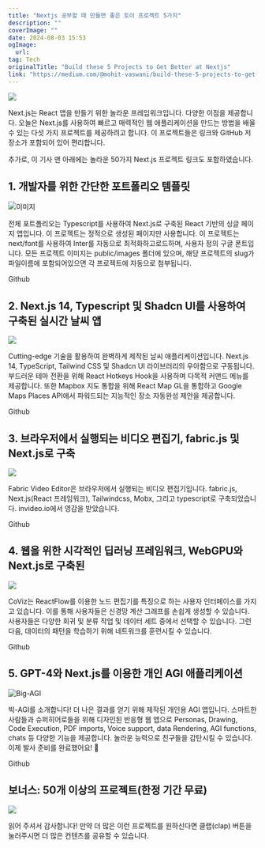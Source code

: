 ```yaml
---
title: "Nextjs 공부할 때 만들면 좋은 토이 프로젝트 5가지"
description: ""
coverImage: ""
date: 2024-08-03 15:53
ogImage: 
  url: 
tag: Tech
originalTitle: "Build these 5 Projects to Get Better at Nextjs"
link: "https://medium.com/@mohit-vaswani/build-these-5-projects-to-get-better-at-nextjs-498a2b76fde2"
---
```




<img src="/assets/img/Buildthese5ProjectstoGetBetteratNextjs_0.png"/>

Next.js는 React 앱을 만들기 위한 놀라운 프레임워크입니다. 다양한 이점을 제공합니다. 오늘은 Next.js를 사용하여 빠르고 매력적인 웹 애플리케이션을 만드는 방법을 배울 수 있는 다섯 가지 프로젝트를 제공하려고 합니다. 이 프로젝트들은 링크와 GitHub 저장소가 포함되어 있어 편리합니다.

추가로, 이 기사 맨 아래에는 놀라운 50가지 Next.js 프로젝트 링크도 포함하였습니다.

## 1. 개발자를 위한 간단한 포트폴리오 템플릿

<div class="content-ad"></div>

![이미지](/assets/img/Buildthese5ProjectstoGetBetteratNextjs_1.png)

전체 포트폴리오는 Typescript를 사용하여 Next.js로 구축된 React 기반의 싱글 페이지 앱입니다. 이 프로젝트는 정적으로 생성된 페이지만 사용합니다. 이 프로젝트는 next/font를 사용하여 Inter를 자동으로 최적화하고로드하며, 사용자 정의 구글 폰트입니다. 모든 프로젝트 이미지는 public/images 폴더에 있으며, 해당 프로젝트의 slug가 파일이름에 포함되어있으면 각 프로젝트에 자동으로 첨부됩니다.

Github

## 2. Next.js 14, Typescript 및 Shadcn UI를 사용하여 구축된 실시간 날씨 앱

<div class="content-ad"></div>

<img src="/assets/img/Buildthese5ProjectstoGetBetteratNextjs_2.png" />

Cutting-edge 기술을 활용하여 완벽하게 제작된 날씨 애플리케이션입니다. Next.js 14, TypeScript, Tailwind CSS 및 Shadcn UI 라이브러리의 우아함으로 구동됩니다. 부드러운 테마 전환을 위해 React Hotkeys Hook을 사용하며 다목적 커맨드 메뉴를 제공합니다. 또한 Mapbox 지도 통합을 위해 React Map GL을 통합하고 Google Maps Places API에서 파워드되는 지능적인 장소 자동완성 제안을 제공합니다.

Github

## 3. 브라우저에서 실행되는 비디오 편집기, fabric.js 및 Next.js로 구축

<div class="content-ad"></div>

<img src="/assets/img/Buildthese5ProjectstoGetBetteratNextjs_3.png" />

Fabric Video Editor은 브라우저에서 실행되는 비디오 편집기입니다. fabric.js, Next.js(React 프레임워크), Tailwindcss, Mobx, 그리고 typescript로 구축되었습니다. invideo.io에서 영감을 받았습니다.

Github

## 4. 웹을 위한 시각적인 딥러닝 프레임워크, WebGPU와 Next.js로 구축된

<div class="content-ad"></div>

<img src="/assets/img/Buildthese5ProjectstoGetBetteratNextjs_4.png" />

CoViz는 ReactFlow를 이용한 노드 편집기를 특징으로 하는 사용자 인터페이스를 가지고 있습니다. 이를 통해 사용자들은 신경망 계산 그래프를 손쉽게 생성할 수 있습니다. 사용자들은 다양한 회귀 및 분류 작업 및 데이터 세트 중에서 선택할 수 있습니다. 그런 다음, 데이터의 패턴을 학습하기 위해 네트워크를 훈련시킬 수 있습니다.

Github

## 5. GPT-4와 Next.js를 이용한 개인 AGI 애플리케이션

<div class="content-ad"></div>

![Big-AGI](/assets/img/Buildthese5ProjectstoGetBetteratNextjs_5.png)

빅-AGI를 소개합니다! 더 나은 결과를 얻기 위해 제작된 개인용 AGI 앱입니다. 스마트한 사람들과 슈퍼히어로들을 위해 디자인된 반응형 웹 앱으로 Personas, Drawing, Code Execution, PDF imports, Voice support, data Rendering, AGI functions, chats 등 다양한 기능을 제공합니다. 놀라운 능력으로 친구들을 감탄시킬 수 있습니다. 이제 발사 준비를 완료했어요! 🚀

Github

## 보너스: 50개 이상의 프로젝트(한정 기간 무료)

<div class="content-ad"></div>

<img src="/assets/img/Buildthese5ProjectstoGetBetteratNextjs_6.png" />

읽어 주셔서 감사합니다! 만약 더 많은 이런 프로젝트를 원하신다면 클랩(clap) 버튼을 눌러주시면 더 많은 컨텐츠를 공유할 수 있습니다.
